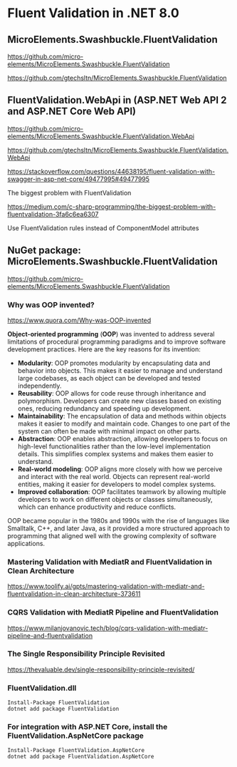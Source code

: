 # Fluent Validation in .NET 8.0

## MicroElements.Swashbuckle.FluentValidation

https://github.com/micro-elements/MicroElements.Swashbuckle.FluentValidation

https://github.com/gtechsltn/MicroElements.Swashbuckle.FluentValidation

## FluentValidation.WebApi in (ASP.NET Web API 2 and ASP.NET Core Web API)

https://github.com/micro-elements/MicroElements.Swashbuckle.FluentValidation.WebApi

https://github.com/gtechsltn/MicroElements.Swashbuckle.FluentValidation.WebApi

https://stackoverflow.com/questions/44638195/fluent-validation-with-swagger-in-asp-net-core/49477995#49477995

The biggest problem with FluentValidation

https://medium.com/c-sharp-programming/the-biggest-problem-with-fluentvalidation-3fa6c6ea6307

Use FluentValidation rules instead of ComponentModel attributes

## NuGet package: MicroElements.Swashbuckle.FluentValidation

https://github.com/micro-elements/MicroElements.Swashbuckle.FluentValidation

### Why was OOP invented?

https://www.quora.com/Why-was-OOP-invented

**Object-oriented programming** (**OOP**) was invented to address several limitations of procedural programming paradigms and to improve software development practices. Here are the key reasons for its invention:

+ **Modularity**: OOP promotes modularity by encapsulating data and behavior into objects. This makes it easier to manage and understand large codebases, as each object can be developed and tested independently.
+ **Reusability**: OOP allows for code reuse through inheritance and polymorphism. Developers can create new classes based on existing ones, reducing redundancy and speeding up development.
+ **Maintainability**: The encapsulation of data and methods within objects makes it easier to modify and maintain code. Changes to one part of the system can often be made with minimal impact on other parts.
+ **Abstraction**: OOP enables abstraction, allowing developers to focus on high-level functionalities rather than the low-level implementation details. This simplifies complex systems and makes them easier to understand.
+ **Real-world modeling**: OOP aligns more closely with how we perceive and interact with the real world. Objects can represent real-world entities, making it easier for developers to model complex systems.
+ **Improved collaboration**: OOP facilitates teamwork by allowing multiple developers to work on different objects or classes simultaneously, which can enhance productivity and reduce conflicts.

OOP became popular in the 1980s and 1990s with the rise of languages like Smalltalk, C++, and later Java, as it provided a more structured approach to programming that aligned well with the growing complexity of software applications.

### Mastering Validation with MediatR and FluentValidation in Clean Architecture

https://www.toolify.ai/gpts/mastering-validation-with-mediatr-and-fluentvalidation-in-clean-architecture-373611

### CQRS Validation with MediatR Pipeline and FluentValidation

https://www.milanjovanovic.tech/blog/cqrs-validation-with-mediatr-pipeline-and-fluentvalidation

### The Single Responsibility Principle Revisited

https://thevaluable.dev/single-responsibility-principle-revisited/

### FluentValidation.dll
```
Install-Package FluentValidation
dotnet add package FluentValidation
```

### For integration with ASP.NET Core, install the FluentValidation.AspNetCore package 
```
Install-Package FluentValidation.AspNetCore
dotnet add package FluentValidation.AspNetCore
```
